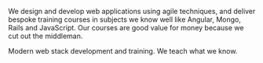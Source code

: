 We design and develop web applications using agile techniques, and deliver bespoke training courses in subjects we know well like Angular, Mongo, Rails and JavaScript. Our courses are good value for money because we cut out the middleman.

Modern web stack development and training. We teach what we know.
